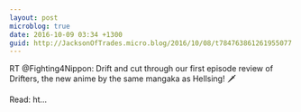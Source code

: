 ```yaml
---
layout: post
microblog: true
date: 2016-10-09 03:34 +1300
guid: http://JacksonOfTrades.micro.blog/2016/10/08/t784763861261955077.html
---
```

RT @Fighting4Nippon: Drift and cut through our first episode review of Drifters, the new anime by the same mangaka as Hellsing! 🗡

Read: ht…
